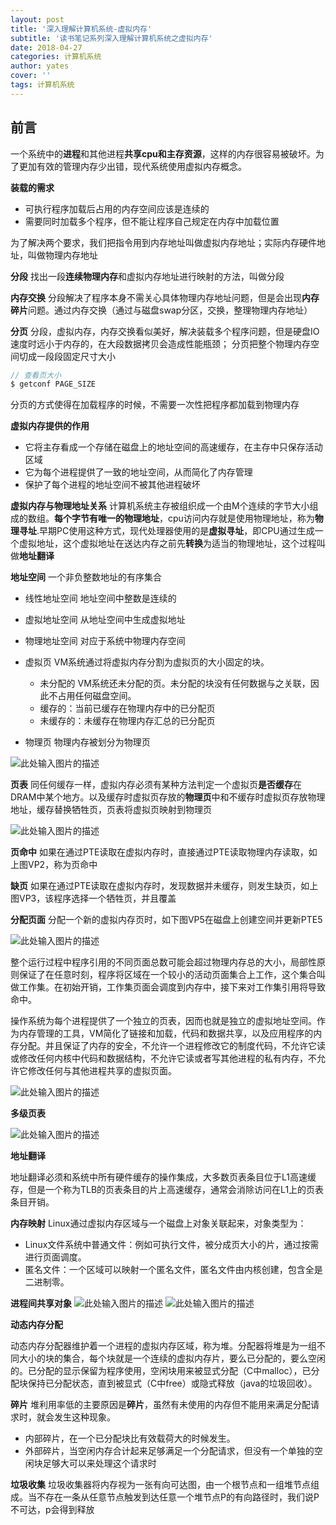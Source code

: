 ```yaml
---
layout: post
title: '深入理解计算机系统-虚拟内存'
subtitle: '读书笔记系列深入理解计算机系统之虚拟内存'
date: 2018-04-27
categories: 计算机系统
author: yates
cover: ''
tags: 计算机系统
---
```


## 前言
一个系统中的**进程**和其他进程**共享cpu和主存资源**，这样的内存很容易被破坏。为了更加有效的管理内存少出错，现代系统使用虚拟内存概念。

**装载的需求**

- 可执行程序加载后占用的内存空间应该是连续的
- 需要同时加载多个程序，但不能让程序自己规定在内存中加载位置

为了解决两个要求，我们把指令用到内存地址叫做虚拟内存地址；实际内存硬件地址，叫做物理内存地址

**分段**
找出一段**连续物理内存**和虚拟内存地址进行映射的方法，叫做分段

**内存交换**
分段解决了程序本身不需关心具体物理内存地址问题，但是会出现**内存碎片**问题。通过内存交换（通过与磁盘swap分区，交换，整理物理内存地址）

**分页**
分段，虚拟内存，内存交换看似美好，解决装载多个程序问题，但是硬盘IO速度时远小于内存的，在大段数据拷贝会造成性能瓶颈；
分页把整个物理内存空间切成一段段固定尺寸大小

```java 
// 查看页大小
$ getconf PAGE_SIZE
```
分页的方式使得在加载程序的时候，不需要一次性把程序都加载到物理内存

**虚拟内存提供的作用**
- 它将主存看成一个存储在磁盘上的地址空间的高速缓存，在主存中只保存活动区域
- 它为每个进程提供了一致的地址空间，从而简化了内存管理
- 保护了每个进程的地址空间不被其他进程破坏

**虚拟内存与物理地址关系**
计算机系统主存被组织成一个由M个连续的字节大小组成的数组。**每个字节有唯一的物理地址**，cpu访问内存就是使用物理地址，称为**物理寻址**.早期PC使用这种方式，现代处理器使用的是**虚拟寻址**，即CPU通过生成一个虚拟地址，这个虚拟地址在送达内存之前先**转换**为适当的物理地址，这个过程叫做**地址翻译**

**地址空间**
一个非负整数地址的有序集合
- 线性地址空间 地址空间中整数是连续的
- 虚拟地址空间 从地址空间中生成虚拟地址
- 物理地址空间 对应于系统中物理内存空间

- 虚拟页 VM系统通过将虚拟内存分割为虚拟页的大小固定的块。
    - 未分配的 VM系统还未分配的页。未分配的块没有任何数据与之关联，因此不占用任何磁盘空间。
    - 缓存的：当前已缓存在物理内存中的已分配页
    - 未缓存的：未缓存在物理内存汇总的已分配页
- 物理页 物理内存被划分为物理页

![此处输入图片的描述](http://yatesblog.oss-cn-shenzhen.aliyuncs.com/img/computer-system-Perspective/24.png)

**页表**
同任何缓存一样，虚拟内存必须有某种方法判定一个虚拟页**是否缓存**在DRAM中某个地方。以及缓存时虚拟页存放的**物理页**中和不缓存时虚拟页存放物理地址，缓存替换牺牲页，页表将虚拟页映射到物理页

![此处输入图片的描述](http://yatesblog.oss-cn-shenzhen.aliyuncs.com/img/computer-system-Perspective/25.png)

**页命中**
如果在通过PTE读取在虚拟内存时，直接通过PTE读取物理内存读取，如上图VP2，称为页命中

**缺页**
如果在通过PTE读取在虚拟内存时，发现数据并未缓存，则发生缺页，如上图VP3，该程序选择一个牺牲页，并且覆盖

**分配页面**
分配一个新的虚拟内存页时，如下图VP5在磁盘上创建空间并更新PTE5

![此处输入图片的描述](http://yatesblog.oss-cn-shenzhen.aliyuncs.com/img/computer-system-Perspective/26.png)

整个运行过程中程序引用的不同页面总数可能会超过物理内存总的大小，局部性原则保证了在任意时刻，程序将区域在一个较小的活动页面集合上工作，这个集合叫做工作集。在初始开销，工作集页面会调度到内存中，接下来对工作集引用将导致命中。

操作系统为每个进程提供了一个独立的页表，因而也就是独立的虚拟地址空间。作为内存管理的工具，VM简化了链接和加载，代码和数据共享，以及应用程序的内存分配。并且保证了内存的安全，不允许一个进程修改它的制度代码，不允许它读或修改任何内核中代码和数据结构，不允许它读或者写其他进程的私有内存，不允许它修改任何与其他进程共享的虚拟页面。

![此处输入图片的描述](http://yatesblog.oss-cn-shenzhen.aliyuncs.com/img/computer-system-Perspective/27.png)

**多级页表**

![此处输入图片的描述](http://yatesblog.oss-cn-shenzhen.aliyuncs.com/img/computer-system-Perspective/28.png) 

**地址翻译**

地址翻译必须和系统中所有硬件缓存的操作集成，大多数页表条目位于L1高速缓存，但是一个称为TLB的页表条目的片上高速缓存，通常会消除访问在L1上的页表条目开销。

**内存映射**
Linux通过虚拟内存区域与一个磁盘上对象关联起来，对象类型为：
- Linux文件系统中普通文件：例如可执行文件，被分成页大小的片，通过按需进行页面调度。
- 匿名文件：一个区域可以映射一个匿名文件，匿名文件由内核创建，包含全是二进制零。

**进程间共享对象**
![此处输入图片的描述](http://yatesblog.oss-cn-shenzhen.aliyuncs.com/img/computer-system-Perspective/29.png) 
![此处输入图片的描述](http://yatesblog.oss-cn-shenzhen.aliyuncs.com/img/computer-system-Perspective/30.png) 

**动态内存分配**

动态内存分配器维护着一个进程的虚拟内存区域，称为堆。分配器将堆是为一组不同大小的块的集合，每个块就是一个连续的虚拟内存片，要么已分配的，要么空闲的。已分配的显示保留为程序使用，空闲块用来被显式分配（C中malloc），已分配块保持已分配状态，直到被显式（C中free）或隐式释放（java的垃圾回收）。

**碎片**
堆利用率低的主要原因是**碎片**，虽然有未使用的内存但不能用来满足分配请求时，就会发生这种现象。

- 内部碎片，在一个已分配块比有效载荷大的时候发生。
- 外部碎片，当空闲内存合计起来足够满足一个分配请求，但没有一个单独的空闲块足够大可以来处理这个请求时

**垃圾收集**
垃圾收集器将内存视为一张有向可达图，由一个根节点和一组堆节点组成。当不存在一条从任意节点触发到达任意一个堆节点P的有向路径时，我们说P不可达，p会得到释放